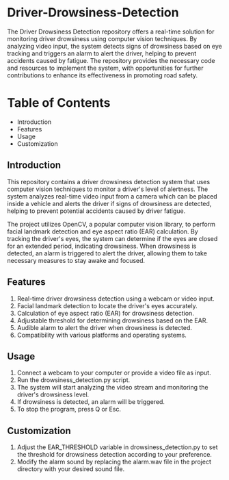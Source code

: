 # Driver-Drowsiness-Detection

The Driver Drowsiness Detection repository offers a real-time solution for monitoring driver drowsiness using computer vision techniques. By analyzing video input, the system detects signs of drowsiness based on eye tracking and triggers an alarm to alert the driver, helping to prevent accidents caused by fatigue. The repository provides the necessary code and resources to implement the system, with opportunities for further contributions to enhance its effectiveness in promoting road safety.



# Table of Contents
- Introduction
- Features
- Usage
- Customization

## Introduction
This repository contains a driver drowsiness detection system that uses computer vision techniques to monitor a driver's level of alertness. The system analyzes real-time video input from a camera which can be placed inside a vehicle and alerts the driver if signs of drowsiness are detected, helping to prevent potential accidents caused by driver fatigue.

The project utilizes OpenCV, a popular computer vision library, to perform facial landmark detection and eye aspect ratio (EAR) calculation. By tracking the driver's eyes, the system can determine if the eyes are closed for an extended period, indicating drowsiness. When drowsiness is detected, an alarm is triggered to alert the driver, allowing them to take necessary measures to stay awake and focused.


## Features
1) Real-time driver drowsiness detection using a webcam or video input.
2) Facial landmark detection to locate the driver's eyes accurately.
3) Calculation of eye aspect ratio (EAR) for drowsiness detection.
4) Adjustable threshold for determining drowsiness based on the EAR.
5) Audible alarm to alert the driver when drowsiness is detected.
6) Compatibility with various platforms and operating systems.

## Usage
1) Connect a webcam to your computer or provide a video file as input.
2) Run the drowsiness_detection.py script.
3) The system will start analyzing the video stream and monitoring the driver's drowsiness level.
4) If drowsiness is detected, an alarm will be triggered.
6) To stop the program, press Q or Esc.

## Customization
1) Adjust the EAR_THRESHOLD variable in drowsiness_detection.py to set the threshold for drowsiness detection according to your preference.
2) Modify the alarm sound by replacing the alarm.wav file in the project directory with your desired sound file.




